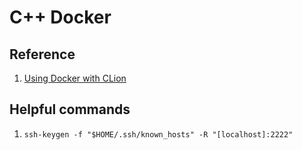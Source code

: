 C++ Docker
====

## Reference

1. [Using Docker with CLion](https://blog.jetbrains.com/clion/2020/01/using-docker-with-clion/)

## Helpful commands

1. `ssh-keygen -f "$HOME/.ssh/known_hosts" -R "[localhost]:2222"`